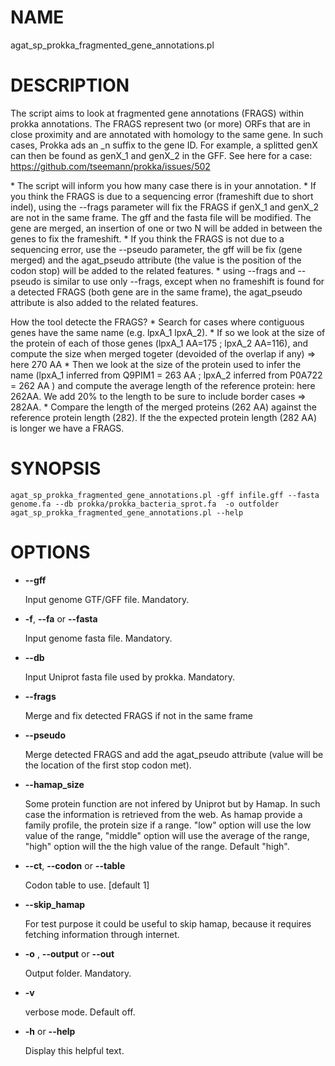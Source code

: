 # NAME

agat\_sp\_prokka\_fragmented\_gene\_annotations.pl

# DESCRIPTION

The script aims to look at fragmented gene annotations (FRAGS) within prokka annotations.
The FRAGS represent two (or more) ORFs that are in close proximity and are annotated
with homology to the same gene. In such cases, Prokka ads an \_n suffix to the gene ID.
For example, a splitted genX can then be found as genX\_1 and genX\_2 in the GFF.
See here for a case: https://github.com/tseemann/prokka/issues/502

\* The script will inform you how many case there is in your annotation.
\* If you think the FRAGS is due to a sequencing error (frameshift due to short indel),
using the --frags parameter will fix the FRAGS if genX\_1 and genX\_2 are not in the same frame.
The gff and the fasta file will be modified. The gene are merged, an insertion of
one or two N will be added in between the genes to fix the frameshift.
\* If you think the FRAGS is not due to a sequencing error, use the --pseudo parameter,
the gff will be fix (gene merged) and the agat\_pseudo attribute (the value is the position of the codon stop)
will be added to the related features.
\* using --frags and --pseudo is similar to use only --frags, except when no frameshift
is found for a detected FRAGS (both gene are in the same frame), the agat\_pseudo
attribute is also added to the related features.

How the tool detecte the FRAGS?
\* Search for cases where contiguous genes have the same name (e.g. lpxA\_1 lpxA\_2).
\* If so we look at the size of the protein of each of those genes (lpxA\_1 AA=175 ; lpxA\_2 AA=116),
and compute the size when merged togeter (devoided of the overlap if any) => here 270 AA
\* Then we look at the size of the protein used to infer the name (lpxA\_1 inferred from Q9PIM1 = 263 AA ; lpxA\_2 inferred from P0A722 = 262 AA )
and compute the average length of the reference protein: here 262AA. We add 20% to the length to be sure to include border cases => 282AA.
\* Compare the length of the merged proteins (262 AA) against the reference protein length (282).
If the the expected protein length (282 AA) is longer we have a FRAGS.

# SYNOPSIS

```
agat_sp_prokka_fragmented_gene_annotations.pl -gff infile.gff --fasta genome.fa --db prokka/prokka_bacteria_sprot.fa  -o outfolder
agat_sp_prokka_fragmented_gene_annotations.pl --help
```

# OPTIONS

- **--gff**

    Input genome GTF/GFF file. Mandatory.

- **-f**, **--fa** or **--fasta**

    Input genome fasta file. Mandatory.

- **--db**

    Input Uniprot fasta file used by prokka. Mandatory.

- **--frags**

    Merge and fix detected FRAGS if not in the same frame

- **--pseudo**

    Merge detected FRAGS and add the agat\_pseudo attribute (value will be the location of the first stop codon met).

- **--hamap\_size**

    Some protein function are not infered by Uniprot but by Hamap. In such case the information
    is retrieved from the web. As hamap provide a family profile, the protein size if a range.
    "low" option will use the low value of the range,
    "middle" option will use the average of the range,
    "high" option will the the high value of the range.
    Default "high".

- **--ct**, **--codon** or **--table**

    Codon table to use. \[default 1\]

- **--skip\_hamap**

    For test purpose it could be useful to skip hamap, because it requires fetching information through internet.

- **-o** , **--output** or **--out**

    Output folder. Mandatory.

- **-v**

    verbose mode. Default off.

- **-h** or **--help**

    Display this helpful text.

